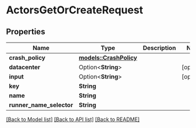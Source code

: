 # ActorsGetOrCreateRequest

## Properties

Name | Type | Description | Notes
------------ | ------------- | ------------- | -------------
**crash_policy** | [**models::CrashPolicy**](CrashPolicy.md) |  | 
**datacenter** | Option<**String**> |  | [optional]
**input** | Option<**String**> |  | [optional]
**key** | **String** |  | 
**name** | **String** |  | 
**runner_name_selector** | **String** |  | 

[[Back to Model list]](../README.md#documentation-for-models) [[Back to API list]](../README.md#documentation-for-api-endpoints) [[Back to README]](../README.md)


